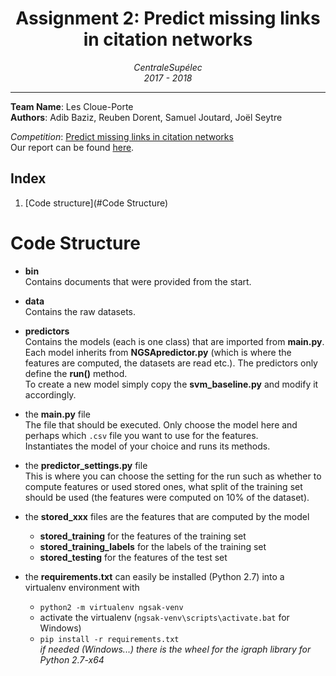 <h1 align='center'> Assignment 2: Predict missing links in citation networks </h1>
<p align='center'>
<i>CentraleSupélec <br>
2017 - 2018 <hr></i></p>

__Team Name__: Les Cloue-Porte<br>
__Authors__: Adib Baziz, Reuben Dorent, Samuel Joutard, Joël Seytre<br>

_Competition_: [Predict missing links in citation networks](https://www.kaggle.com/c/ngsa-2018)<br>
Our report can be found [here](https://www.overleaf.com/14816913nhgjghdgrtfc).
## Index
1. [Code structure](#Code Structure)

# <a name="init"></a>Code Structure
* **bin** <br>
Contains documents that were provided from the start.
* **data** <br>
Contains the raw datasets.
* **predictors** <br>
Contains the models (each is one class) that are imported from **main.py**.<br>
Each model inherits from **NGSApredictor.py** (which is where the features are computed, the datasets are read etc.). The predictors only define the **run()** method.<br>
To create a new model simply copy the **svm_baseline.py** and modify it accordingly.
* the **main.py** file<br>
The file that should be executed. Only choose the model here and perhaps which `.csv` file you want to use for the features.<br>
Instantiates the model of your choice and runs its methods.
* the **predictor_settings.py** file <br>
This is where you can choose the setting for the run such as whether to compute features or used stored ones, what split of the training set should be used (the features were computed on 10% of the dataset).
* the **stored_xxx** files are the features that are computed by the model
    * **stored_training** for the features of the training set
    * **stored_training_labels** for the labels of the training set
    * **stored_testing** for the features of the test set

* the **requirements.txt** can easily be installed (Python 2.7) into a virtualenv environment with<br>
    * `python2 -m virtualenv ngsak-venv`
    * activate the virtualenv (`ngsak-venv\scripts\activate.bat` for Windows)
    * `pip install -r requirements.txt`<br>
*if needed (Windows...) there is the wheel for the igraph library for Python 2.7-x64*

